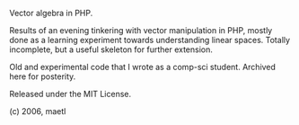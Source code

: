 Vector algebra in PHP.

Results of an evening tinkering with vector manipulation in PHP, mostly done as a learning experiment
towards understanding linear spaces. Totally incomplete, but a useful skeleton for further extension.

Old and experimental code that I wrote as a comp-sci student. Archived here for posterity.

Released under the MIT License.

(c) 2006, maetl
